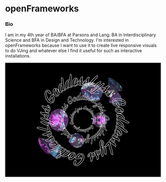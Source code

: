 # openFrameworks
### Bio
I am in my 4th year of BA/BFA at Parsons and Lang: BA in Interdisciplinary Science and BFA in Design and Technology. I'm interested in openFrameworks because I want to use it to create live responsive visuals to do VJing and whatever else I find it useful for such as interactive installations.  

![image](/media/LogoDiamonds.jpg)